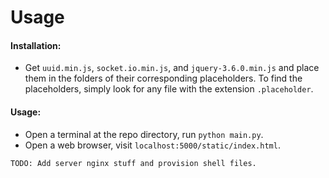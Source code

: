 # Usage

#### Installation:

* Get `uuid.min.js`, `socket.io.min.js`, and `jquery-3.6.0.min.js`
  and place them in the folders of their corresponding placeholders.
  To find the placeholders, simply look for any file with the
  extension `.placeholder`.

#### Usage:

* Open a terminal at the repo directory, run `python main.py`.
* Open a web browser, visit `localhost:5000/static/index.html`.

`TODO: Add server nginx stuff and provision shell files.`
